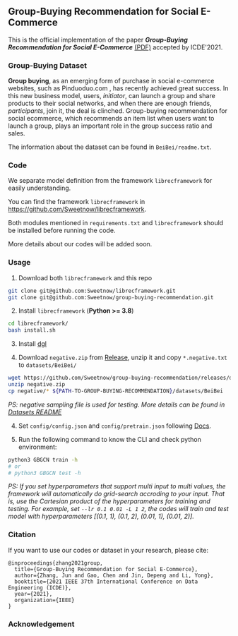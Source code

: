 ## Group-Buying Recommendation for Social E-Commerce

This is the official implementation of the paper ***Group-Buying Recommendation for Social E-Commerce*** [(PDF)](https://arxiv.org/abs/2010.06848) accepted by ICDE'2021.


### Group-Buying Dataset

**Group buying**, as an emerging form of purchase
in social e-commerce websites, such as Pinduoduo.com
, has recently
achieved great success. In this new business model, users, *initiator*,
can launch a group and share products to their social networks,
and when there are enough friends, *participants*, join it, the
deal is clinched. Group-buying recommendation for social ecommerce, which recommends an item list when users want to
launch a group, plays an important role in the group success ratio
and sales.

The information about the dataset can be found in `BeiBei/readme.txt`.

### Code

We separate model definition from the framework `librecframework` for easily understanding.

You can find the framework `librecframework` in https://github.com/Sweetnow/librecframework.

Both modules mentioned in `requirements.txt` and `librecframework` should be installed before running the code.

More details about our codes will be added soon.

### Usage

1. Download both `librecframework` and this repo
```bash
git clone git@github.com:Sweetnow/librecframework.git
git clone git@github.com:Sweetnow/group-buying-recommendation.git
```

2. Install `librecframework` (**Python >= 3.8**)
```bash
cd librecframework/
bash install.sh
```

3. Install [dgl](https://www.dgl.ai/pages/start.html)

3. Download `negative.zip` from [Release](https://github.com/Sweetnow/group-buying-recommendation/releases/download/v1.0/negative.zip), unzip it and copy `*.negative.txt` to `datasets/BeiBei/`
```bash
wget https://github.com/Sweetnow/group-buying-recommendation/releases/download/v1.0/negative.zip
unzip negative.zip
cp negative/* ${PATH-TO-GROUP-BUYING-RECOMMENDATION}/datasets/BeiBei
```

*PS: negative sampling file is used for testing. More details can be found in [Datasets README](./datasets/readme.md)*

4. Set `config/config.json` and `config/pretrain.json` following [Docs](https://github.com/Sweetnow/librecframework#example).

5. Run the following command to know the CLI and check python environment:
```bash
python3 GBGCN train -h
# or
# python3 GBGCN test -h
```

*PS: If you set hyperparameters that support multi input to multi values, the framework will automatically do grid-search accroding to your input. That is, use the Cartesian product of the hyperparameters for training and testing. For example, set `--lr 0.1 0.01 -L 1 2`, the codes will train and test model with hyperparameters \[(0.1, 1), (0.1, 2), (0.01, 1), (0.01, 2)\].*

### Citation

If you want to use our codes or dataset in your research, please cite:



```
@inproceedings{zhang2021group,
  title={Group-Buying Recommendation for Social E-Commerce},
  author={Zhang, Jun and Gao, Chen and Jin, Depeng and Li, Yong},
  booktitle={2021 IEEE 37th International Conference on Data Engineering (ICDE)},
  year={2021},
  organization={IEEE}
}
```



### Acknowledgement
